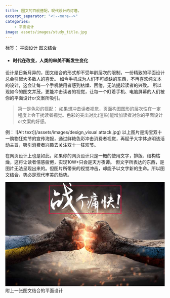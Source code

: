 ```yaml
---
title: 图文的百般搭配，现代设计的灯塔。
excerpt_separator: "<!--more-->"
categories:
    - 平面设计
image: assets/images/study_title.jpg
---
```

标签： 平面设计  图文结合
<!--more-->

+ #### 时代在改变，人类的审美不断发生变化
设计是日新月异的，图文结合的形式却不受年龄层次的限制，一份精致的平面设计总会引起大多数人的喜爱。
如今手机成为人们不可或缺的东西，不再喜欢纯文本的设计，这会让每一个手机使用者感到枯燥、困倦，无法提起读者的兴致。
所以现如今的图文并茂，更能冲击读者的视觉，让每一个盯着手机、电脑屏幕的人们被你的平面设计or文案所吸引。
> 第一是色彩的搭配：
如果想冲击读者视觉，页面构图图形的层次性在一定程度上会干扰读者视觉。色彩的突出对比(渲染)能增加读者对你的平面设计or文案的好感。

例：
![Alt text](/assets/images/design_visual attack.jpg)
以上图片是淘宝双十一购物狂欢节的宣传海报，通过鲜艳色彩冲击消费者视觉，再赋予大字体点明该活动主旨，吸引消费者兴趣去关注双十一狂欢节。

在网页设计上也是如此，如果你的网页设计只是一概的使用文字，排版、结构枯燥，这将让读者倍感疲倦，实现10W+只会是天方夜谭。
但文字所表达的东西，是图片无法呈现出来的。但图片所带来的视觉冲击，却能予以文字新的生命。所以图文结合，势必是现代审美的趋势。

![Alt text](/assets/images/design_fight.png)
附上一张图文结合的平面设计






